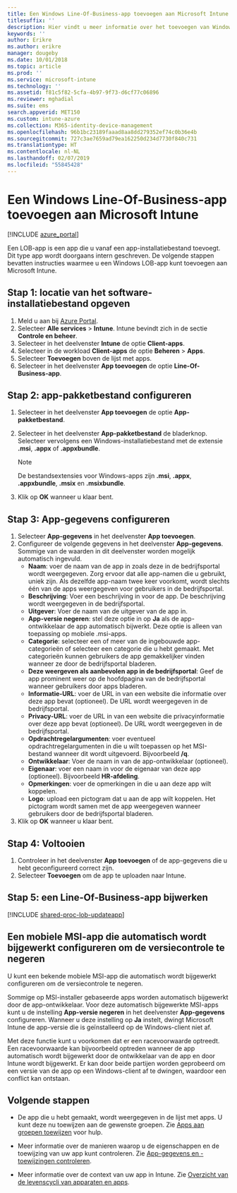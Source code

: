 ```yaml
---
title: Een Windows Line-Of-Business-app toevoegen aan Microsoft Intune
titlesuffix: ''
description: Hier vindt u meer informatie over het toevoegen van Windows Line-Of-Business-apps (LOB) met Microsoft Intune.
keywords: ''
author: Erikre
ms.author: erikre
manager: dougeby
ms.date: 10/01/2018
ms.topic: article
ms.prod: ''
ms.service: microsoft-intune
ms.technology: ''
ms.assetid: f81c5f82-5cfa-4b97-9f73-d6cf77c06896
ms.reviewer: mghadial
ms.suite: ems
search.appverid: MET150
ms.custom: intune-azure
ms.collection: M365-identity-device-management
ms.openlocfilehash: 96b1bc23189faaad8aa8dd279352ef74c0b36e4b
ms.sourcegitcommit: 727c3ae7659ad79ea162250d234d7730f840c731
ms.translationtype: HT
ms.contentlocale: nl-NL
ms.lasthandoff: 02/07/2019
ms.locfileid: "55845428"
---
```

# <a name="add-a-windows-line-of-business-app-to-microsoft-intune"></a>Een Windows Line-Of-Business-app toevoegen aan Microsoft Intune

[!INCLUDE [azure_portal](./includes/azure_portal.md)]

Een LOB-app is een app die u vanaf een app-installatiebestand toevoegt. Dit type app wordt doorgaans intern geschreven. De volgende stappen bevatten instructies waarmee u een Windows LOB-app kunt toevoegen aan Microsoft Intune.

## <a name="step-1-specify-the-software-setup-file"></a>Stap 1: locatie van het software-installatiebestand opgeven

1. Meld u aan bij [Azure Portal](https://portal.azure.com).
2. Selecteer **Alle services** > **Intune**. Intune bevindt zich in de sectie **Controle en beheer**.
3. Selecteer in het deelvenster **Intune** de optie **Client-apps**.
4. Selecteer in de workload **Client-apps** de optie **Beheren** > **Apps**.
5. Selecteer **Toevoegen** boven de lijst met apps.
6. Selecteer in het deelvenster **App toevoegen** de optie **Line-Of-Business-app**.

## <a name="step-2-configure-the-app-package-file"></a>Stap 2: app-pakketbestand configureren

1. Selecteer in het deelvenster **App toevoegen** de optie **App-pakketbestand**.
2. Selecteer in het deelvenster **App-pakketbestand** de bladerknop. Selecteer vervolgens een Windows-installatiebestand met de extensie **.msi**, **.appx** of **.appxbundle**.

    > [!NOTE]
    > De bestandsextensies voor Windows-apps zijn **.msi**, **.appx**, **.appxbundle**, **.msix** en **.msixbundle**.  

1. Klik op **OK** wanneer u klaar bent.


## <a name="step-3-configure-app-information"></a>Stap 3: App-gegevens configureren

1. Selecteer **App-gegevens** in het deelvenster **App toevoegen**.
2. Configureer de volgende gegevens in het deelvenster **App-gegevens**. Sommige van de waarden in dit deelvenster worden mogelijk automatisch ingevuld.
    - **Naam**: voer de naam van de app in zoals deze in de bedrijfsportal wordt weergegeven. Zorg ervoor dat alle app-namen die u gebruikt, uniek zijn. Als dezelfde app-naam twee keer voorkomt, wordt slechts één van de apps weergegeven voor gebruikers in de bedrijfsportal.
    - **Beschrijving**: Voer een beschrijving in voor de app. De beschrijving wordt weergegeven in de bedrijfsportal.
    - **Uitgever**: Voer de naam van de uitgever van de app in.
    - **App-versie negeren**: stel deze optie in op **Ja** als de app-ontwikkelaar de app automatisch bijwerkt. Deze optie is alleen van toepassing op mobiele .msi-apps.
    - **Categorie**: selecteer een of meer van de ingebouwde app-categorieën of selecteer een categorie die u hebt gemaakt. Met categorieën kunnen gebruikers de app gemakkelijker vinden wanneer ze door de bedrijfsportal bladeren.
    - **Deze weergeven als aanbevolen app in de bedrijfsportal**: Geef de app prominent weer op de hoofdpagina van de bedrijfsportal wanneer gebruikers door apps bladeren.
    - **Informatie-URL**: voer de URL in van een website die informatie over deze app bevat (optioneel). De URL wordt weergegeven in de bedrijfsportal.
    - **Privacy-URL**: voer de URL in van een website die privacyinformatie over deze app bevat (optioneel). De URL wordt weergegeven in de bedrijfsportal.
    - **Opdrachtregelargumenten**: voer eventueel opdrachtregelargumenten in die u wilt toepassen op het MSI-bestand wanneer dit wordt uitgevoerd. Bijvoorbeeld **/q**.
    - **Ontwikkelaar**: Voer de naam in van de app-ontwikkelaar (optioneel).
    - **Eigenaar**: voer een naam in voor de eigenaar van deze app (optioneel). Bijvoorbeeld **HR-afdeling**.
    - **Opmerkingen**: voer de opmerkingen in die u aan deze app wilt koppelen.
    - **Logo**: upload een pictogram dat u aan de app wilt koppelen. Het pictogram wordt samen met de app weergegeven wanneer gebruikers door de bedrijfsportal bladeren.
3. Klik op **OK** wanneer u klaar bent.

## <a name="step-4-finish-up"></a>Stap 4: Voltooien

1. Controleer in het deelvenster **App toevoegen** of de app-gegevens die u hebt geconfigureerd correct zijn.
2. Selecteer **Toevoegen** om de app te uploaden naar Intune.

## <a name="step-5-update-a-line-of-business-app"></a>Stap 5: een Line-Of-Business-app bijwerken

[!INCLUDE [shared-proc-lob-updateapp](./includes/shared-proc-lob-updateapp.md)]

## <a name="configure-a-self-updating-mobile-msi-app-to-ignore-the-version-check-process"></a>Een mobiele MSI-app die automatisch wordt bijgewerkt configureren om de versiecontrole te negeren

U kunt een bekende mobiele MSI-app die automatisch wordt bijgewerkt configureren om de versiecontrole te negeren. 

Sommige op MSI-installer gebaseerde apps worden automatisch bijgewerkt door de app-ontwikkelaar. Voor deze automatisch bijgewerkte MSI-apps kunt u de instelling **App-versie negeren** in het deelvenster **App-gegevens** configureren. Wanneer u deze instelling op **Ja** instelt, dwingt Microsoft Intune de app-versie die is geïnstalleerd op de Windows-client niet af. 

Met deze functie kunt u voorkomen dat er een racevoorwaarde optreedt. Een racevoorwaarde kan bijvoorbeeld optreden wanneer de app automatisch wordt bijgewerkt door de ontwikkelaar van de app en door Intune wordt bijgewerkt. Er kan door beide partijen worden geprobeerd om een versie van de app op een Windows-client af te dwingen, waardoor een conflict kan ontstaan.

## <a name="next-steps"></a>Volgende stappen

- De app die u hebt gemaakt, wordt weergegeven in de lijst met apps. U kunt deze nu toewijzen aan de gewenste groepen. Zie [Apps aan groepen toewijzen](apps-deploy.md) voor hulp.

- Meer informatie over de manieren waarop u de eigenschappen en de toewijzing van uw app kunt controleren. Zie [App-gegevens en -toewijzingen controleren](apps-monitor.md).

- Meer informatie over de context van uw app in Intune. Zie [Overzicht van de levenscycli van apparaten en apps](introduction-device-app-lifecycles.md).
